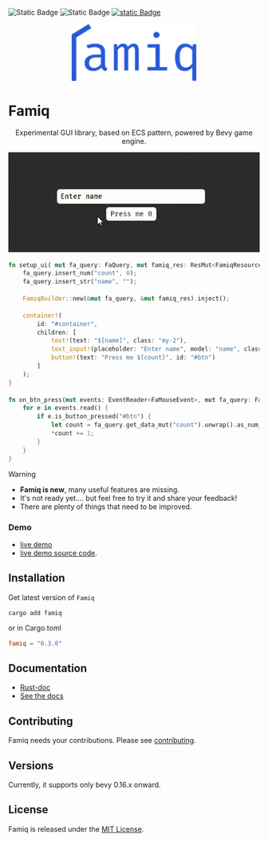 ![Static Badge](https://img.shields.io/badge/Version-0.3.0-blue)
![Static Badge](https://img.shields.io/badge/OS-Mac%20Linux%20Window%20Web-orange)
[![static Badge](https://img.shields.io/badge/crate.io-0.3.0-green)](https://crates.io/crates/famiq)

<p align="center">
  <img width="250" src="logo.png">
</p>

# Famiq
<p align="center">
    Experimental GUI library, based on ECS pattern, powered by Bevy game engine.
</p>

<p align="center">
    <img width="600" src="record.gif">
</p>

```rust
fn setup_ui( mut fa_query: FaQuery, mut famiq_res: ResMut<FamiqResource>) {
    fa_query.insert_num("count", 0);
    fa_query.insert_str("name", "");

    FamiqBuilder::new(&mut fa_query, &mut famiq_res).inject();

    container!(
        id: "#container",
        children: [
            text!(text: "$[name]", class: "my-2"),
            text_input!(placeholder: "Enter name", model: "name", class: "my-1"),
            button!(text: "Press me $[count]", id: "#btn")
        ]
    );
}

fn on_btn_press(mut events: EventReader<FaMouseEvent>, mut fa_query: FaQuery) {
    for e in events.read() {
        if e.is_button_pressed("#btn") {
            let count = fa_query.get_data_mut("count").unwrap().as_num_mut();
            *count += 1;
        }
    }
}
```

> [!WARNING]
> - **Famiq is new**, many useful features are missing.
> - It's not ready yet.... but feel free to try it and share your feedback!
> - There are plenty of things that need to be improved.

### Demo
- [live demo](https://muongkimhong.github.io/famiq_live_demo/)
- [live demo source code](https://github.com/MuongKimhong/famiq_live_demo).

## Installation
Get latest version of `Famiq`
```
cargo add famiq
```
or in Cargo.toml
```toml
famiq = "0.3.0"
```

## Documentation
- [Rust-doc](https://docs.rs/famiq/latest/famiq/)
- [See the docs](https://muongkimhong.github.io/famiq/)

## Contributing
Famiq needs your contributions. Please see [contributing](https://github.com/MuongKimhong/famiq/blob/master/CONTRIBUTING.md).

## Versions
Currently, it supports only bevy 0.16.x onward.

## License
Famiq is released under the [MIT License](https://opensource.org/licenses/MIT).
